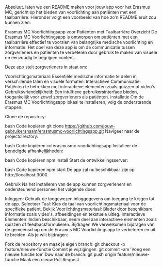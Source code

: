
Absoluut, laten we een README maken voor jouw app voor het Erasmus MC, gericht op het bieden van voorlichting aan patiënten met een taalbarrière. Hieronder volgt een voorbeeld van hoe zo'n README eruit zou kunnen zien:

Erasmus MC Voorlichtingsapp voor Patiënten met Taalbarrière
Overzicht
De Erasmus MC Voorlichtingsapp is ontworpen om patiënten met een taalbarrière effectief te voorzien van belangrijke medische voorlichting en informatie. Het doel van deze app is om de communicatie tussen zorgverleners en patiënten te verbeteren door gebruik te maken van visuele en eenvoudig te begrijpen content.

Deze app stelt zorgverleners in staat om:

Voorlichtingsmateriaal: Essentiële medische informatie te delen in verschillende talen en visuele formaten.
Interactieve Communicatie: Patiënten te betrekken met interactieve elementen zoals quizzen of video's.
Gebruiksvriendelijkheid: Een intuïtieve gebruikersinterface bieden, toegankelijk voor zowel zorgverleners als patiënten.
Installatie
Om de Erasmus MC Voorlichtingsapp lokaal te installeren, volg de onderstaande stappen:

Clone de repository:

bash
Code kopiëren
git clone https://github.com/jouw-gebruikersnaam/erasmusmc-voorlichtingsapp.git
Navigeer naar de projectdirectory:

bash
Code kopiëren
cd erasmusmc-voorlichtingsapp
Installeer de benodigde afhankelijkheden:

bash
Code kopiëren
npm install
Start de ontwikkelingsserver:

bash
Code kopiëren
npm start
De app zal nu beschikbaar zijn op http://localhost:3000.

Gebruik
Na het installeren van de app kunnen zorgverleners en ondersteunend personeel het volgende doen:

Inloggen: Gebruik de toegewezen inloggegevens om toegang te krijgen tot de app.
Selecteer Taal: Kies de taal van voorlichtingsmateriaal voor de specifieke patiënt.
Bekijk Voorlichtingsmateriaal: Blader door beschikbare informatie zoals video's, afbeeldingen en tekstuele uitleg.
Interactieve Elementen: Indien beschikbaar, neem deel aan interactieve elementen zoals quizzen of feedbackformulieren.
Bijdragen
We verwelkomen bijdragen van de gemeenschap om de Erasmus MC Voorlichtingsapp te verbeteren en uit te breiden. Als je wilt bijdragen:

Fork de repository en maak je eigen branch: git checkout -b feature/nieuwe-functie
Commit je wijzigingen: git commit -am 'Voeg een nieuwe functie toe'
Duw naar de branch: git push origin feature/nieuwe-functie
Maak een nieuw Pull Request
